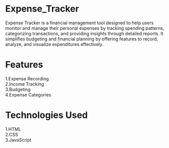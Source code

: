 # Expense_Tracker
Expense Tracker is a financial management tool designed to help users monitor and manage their personal expenses by tracking spending patterns, categorizing transactions, and providing insights through detailed reports. It simplifies budgeting and financial planning by offering features to record, analyze, and visualize expenditures effectively.
# Features
1.Expense Recording                                                                                                                                                                                                     
2.Income Tracking                                                                                                                                                                                                       
3.Budgeting                                                                                                                                                                                                             
4.Expense Categories                                                                                                                                                                                                    
# Technologies Used
1.HTML                                                                                                                                                                                                                 
2.CSS                                                                                                                                                                                                                  
3.JavaScript
